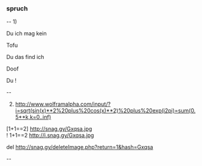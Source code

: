 ### spruch
--
1)

Du ich mag kein 

Tofu

Du das find ich

Doof

Du !

--

2) http://www.wolframalpha.com/input/?i=sqrt(sin(x)**2%20plus%20cos(x)**2)%20plus%20exp(i2pi)=sum(0.5**k,k=0..inf)

 [1+1==2] <img>http://snag.gy/Gxqsa.jpg</img>    
 ! 1+1==2 http://i.snag.gy/Gxqsa.jpg
 
del http://snag.gy/deleteImage.php?return=1&hash=Gxqsa



--
